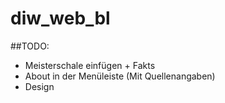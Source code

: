 # diw_web_bl

##TODO:

- Meisterschale einfügen + Fakts
- About in der Menüleiste (Mit Quellenangaben)
- Design
